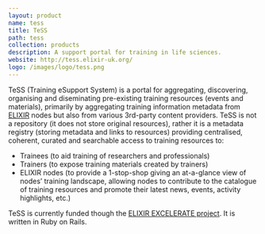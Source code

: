 ```yaml
---
layout: product
name: tess
title: TeSS
path: tess
collection: products
description: A support portal for training in life sciences.
website: http://tess.elixir-uk.org/
logo: /images/logo/tess.png
---
```


TeSS (Training eSupport System) is a portal for aggregating, discovering, organising and diseminating pre-existing training resources (events and materials), primarily by aggregating training information metadata from <a href="http://www.elixir-europe.org/">ELIXIR</a> nodes but also from various 3rd-party content providers. TeSS is not a repository (it does not store original resources), rather it is a metadata registry (storing metadata and links to resources) providing centralised, coherent, curated and searchable access to training resources to:

 * Trainees (to aid training of researchers and professionals)
 * Trainers (to expose training materials created by trainers)
 * ELIXIR nodes (to provide a 1-stop-shop giving an at-a-glance view of nodes’ training landscape, allowing nodes to contribute to the catalogue of training resources and promote their latest news, events, activity highlights, etc.)

 TeSS is currently funded though the [ELIXIR EXCELERATE project](/projects/excelerate). It is written in Ruby on Rails.


